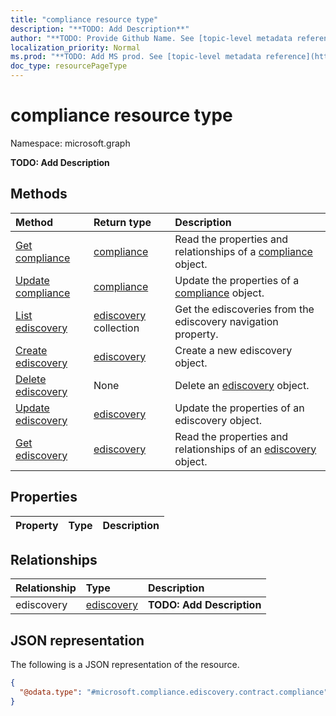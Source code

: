 ```yaml
---
title: "compliance resource type"
description: "**TODO: Add Description**"
author: "**TODO: Provide Github Name. See [topic-level metadata reference](https://msgo.azurewebsites.net/add/document/guidelines/metadata.html#topic-level-metadata)**"
localization_priority: Normal
ms.prod: "**TODO: Add MS prod. See [topic-level metadata reference](https://msgo.azurewebsites.net/add/document/guidelines/metadata.html#topic-level-metadata)**"
doc_type: resourcePageType
---
```


# compliance resource type


Namespace: microsoft.graph

**TODO: Add Description**

## Methods
|Method|Return type|Description|
|:---|:---|:---|
|[Get compliance](../api/compliance-get.md)|[compliance](../resources/compliance.md)|Read the properties and relationships of a [compliance](../resources/compliance.md) object.|
|[Update compliance](../api/compliance-update.md)|[compliance](../resources/compliance.md)|Update the properties of a [compliance](../resources/compliance.md) object.|
|[List ediscovery](../api/compliance-list-ediscovery.md)|[ediscovery](../resources/ediscovery.md) collection|Get the ediscoveries from the ediscovery navigation property.|
|[Create ediscovery](../api/compliance-post-ediscovery.md)|[ediscovery](../resources/ediscovery.md)|Create a new ediscovery object.|
|[Delete ediscovery](../api/compliance-delete-ediscovery.md)|None|Delete an [ediscovery](../resources/ediscovery.md) object.|
|[Update ediscovery](../api/compliance-update-ediscovery.md)|[ediscovery](../resources/ediscovery.md)|Update the properties of an ediscovery object.|
|[Get ediscovery](../api/ediscovery-get.md)|[ediscovery](../resources/ediscovery.md)|Read the properties and relationships of an [ediscovery](../resources/ediscovery.md) object.|

## Properties
|Property|Type|Description|
|:---|:---|:---|

## Relationships
|Relationship|Type|Description|
|:---|:---|:---|
|ediscovery|[ediscovery](../resources/ediscovery.md)|**TODO: Add Description**|

## JSON representation
The following is a JSON representation of the resource.
<!-- {
  "blockType": "resource",
  "keyProperty": "id",
  "@odata.type": "microsoft.compliance.ediscovery.contract.compliance",
  "baseType": "",
  "openType": false
}
-->
``` json
{
  "@odata.type": "#microsoft.compliance.ediscovery.contract.compliance"
}
```

